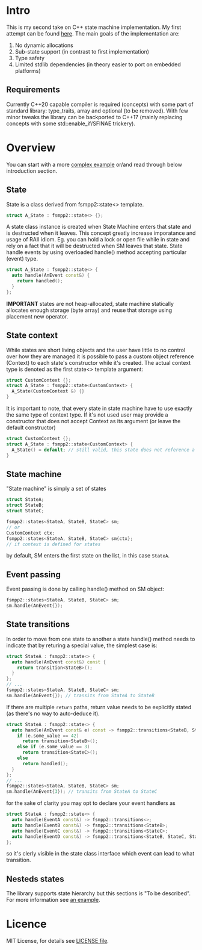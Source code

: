 # Intro

This is my second take on C++ state machine implementation. My first attempt can be found [here](https://github.com/lukaszgemborowski/fsmpp).
The main goals of the implementation are:

1. No dynamic allocations
2. Sub-state support (in contrast to first implementation)
3. Type safety
4. Limited stdlib dependencies (in theory easier to port on embedded platforms)

## Requirements

Currently C++20 capable compiler is required (concepts) with some part of standard library: type_traits, array and optional (to be removed).
With few minor tweaks the library can be backported to C++17 (mainly replacing concepts with some std::enable_if/SFINAE trickery).

# Overview

You can start with a more [complex example](https://github.com/lukaszgemborowski/fsmpp2/blob/master/tests/tests_example_1.cxx)
or/and read through below introduction section.

## State

State is a class derived from fsmpp2::state<> template.

```cpp
struct A_State : fsmpp2::state<> {};
```

A state class instance is created when State Machine enters that state and is destructed when it leaves.
This concept greatly increase imporatance and usage of RAII idiom. Eg. you can hold a lock or open file while in state and rely on a fact that it will be
destructed when SM leaves that state. State handle events by using overloaded handle() method accepting particular (event) type.

```cpp
struct A_State : fsmpp2::state<> {
  auto handle(AnEvent const&) {
    return handled();
  }
};
```

**IMPORTANT** states are not heap-allocated, state machine statically allocates enough storage (byte array) and reuse that storage using placement new operator.

## State context

While states are short living objects and the user have little to no control over how they are managed it is possible to pass a custom object reference (Context)
to each state's constructor while it's created. The actual context type is denoted as the first state<> template argument:

```cpp
struct CustomContext {};
struct A_State : fsmpp2::state<CustomContext> {
  A_State(CustomContext &) {}
}
```

It is important to note, that every state in state machine have to use exactly the same type of context type. If it's not used user may provide a constructor that does
not accept Context as its argument (or leave the default constructor)

```cpp
struct CustomContext {};
struct A_State : fsmpp2::state<CustomContext> {
  A_State() = default; // still valid, this state does not reference a global context
}
```

## State machine

"State machine" is simply a set of states

```cpp
struct StateA;
struct StateB;
struct StateC;

fsmpp2::states<StateA, StateB, StateC> sm;
// or
CustomContext ctx;
fsmpp2::states<StateA, StateB, StateC> sm{ctx};
// if context is defined for states
```

by default, SM enters the first state on the list, in this case `StateA`.

## Event passing

Event passing is done by calling handle() method on SM object:

```cpp
fsmpp2::states<StateA, StateB, StateC> sm;
sm.handle(AnEvent{});
```

## State transitions

In order to move from one state to another a state handle() method needs to indicate that by returing a special value, the simplest case is:

```cpp
struct StateA : fsmpp2::state<> {
  auto handle(AnEvent const&) const {
    return transition<StateB>();
  }
};
// ...
fsmpp2::states<StateA, StateB, StateC> sm;
sm.handle(AnEvent{}); // transits from StateA to StateB
```

If there are multiple `return` paths, return value needs to be explicitly stated (as there's no way to auto-deduce it).

```cpp
struct StateA : fsmpp2::state<> {
  auto handle(AnEvent const& e) const -> fsmpp2::transitions<StateB, StateC> {
    if (e.some_value == 42)
      return transition<StateB>();
    else if (e.some_value == 3)
      return transition<StateC>();
    else
      return handled();
  }
};
// ...
fsmpp2::states<StateA, StateB, StateC> sm;
sm.handle(AnEvent{3}); // transits from StateA to StateC
```

for the sake of clarity you may opt to declare your event handlers as

```cpp
struct StateA : fsmpp2::state<> {
  auto handle(EventA const&) -> fsmpp2::transitions<>;
  auto handle(EventB const&) -> fsmpp2::transitions<StateB>;
  auto handle(EventC const&) -> fsmpp2::transitions<StateC>;
  auto handle(EventD const&) -> fsmpp2::transitions<StateB, StateC, StateD>;
};
```
so it's clerly visible in the state class interface which event can lead to what transition.

## Nesteds states

The library supports state hierarchy but this sections is "To be described". For more information see [an example](https://github.com/lukaszgemborowski/fsmpp2/blob/master/tests/tests_example_1.cxx).

# Licence

MIT License, for details see [LICENSE file](https://github.com/lukaszgemborowski/fsmpp2/blob/master/LICENSE).
